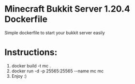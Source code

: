 # Minecraft Bukkit Server 1.20.4 Dockerfile

Simple dockerfile to start your bukkit server easily

# Instructions:

1) docker build -t mc .
2) docker run -d -p 25565:25565 --name mc mc
3) Enjoy :)
